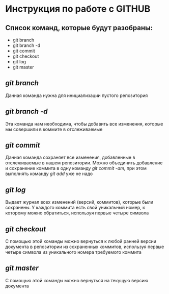 # Инструкция по работе с GITHUB

## Список команд, которые будут разобраны:

* git branch
* git branch -d
* git commit
* git checkout
* git log
* git master

## *git branch*

Данная команда нужна для инициализации пустого репозитория 

## *git branch -d*

Эта команда нам необходима, чтобы добавить все изменения, которые мы совершили в коммите в отслеживаемые

## *git commit*

Данная команда сохраняет все изменения, добавленные в отслеживаемые в нашем репозитории. Можно объединить добавление и сохранение коммита в одну команду *git commit -am,* при этом выполнять команду *git add* уже не надо 

## *git log*

Выдает журнал всех изменений (версий, коммитов), которые были сохранены. У каждого коммита есть свой уникальный номер, к которому можно обратиться, используя первые четыре символа

## *git checkout*

С помощью этой команды можно вернуться к любой ранней версии документа в репозитории из сохраненных коммитов, используя первые четыре символа из уникального номера требуемого коммита

## *git master*

С помощью этой команды можно вернуться на текущую версию документа